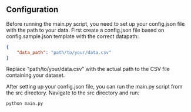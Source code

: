 ## Configuration
Before running the main.py script, you need to set up your config.json file with the path to your data. First create a config.json file based on config.sample.json template with the correct datapath: 
```json
{
    "data_path": "path/to/your/data.csv"
}
```
Replace "path/to/your/data.csv" with the actual path to the CSV file containing your dataset.

After setting up your config.json file, you can run the main.py script from the src directory. Navigate to the src directory and run:
```bash
python main.py
```

